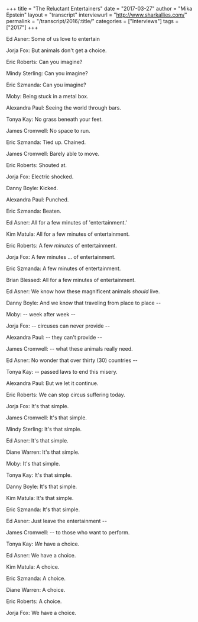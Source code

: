 +++
title = "The Reluctant Entertainers"
date = "2017-03-27"
author = "Mika Epstein"
layout = "transcript"
interviewurl = "http://www.sharkallies.com/"
permalink = "/transcript/2016/:title/"
categories = ["Interviews"]
tags = ["2017"]
+++

Ed Asner: Some of us love to entertain

Jorja Fox: But animals don't get a choice.

Eric Roberts: Can you imagine?

Mindy Sterling: Can you imagine?

Eric Szmanda: Can you imagine?

Moby: Being stuck in a metal box.

Alexandra Paul: Seeing the world through bars.

Tonya Kay: No grass beneath your feet.

James Cromwell: No space to run.

Eric Szmanda: Tied up. Chained.

James Cromwell: Barely able to move.

Eric Roberts: Shouted at.

Jorja Fox: Electric shocked.

Danny Boyle: Kicked.

Alexandra Paul: Punched.

Eric Szmanda: Beaten.

Ed Asner: All for a few minutes of 'entertainment.'

Kim Matula: All for a few minutes of entertainment.

Eric Roberts: A few _minutes_ of entertainment.

Jorja Fox: A few minutes ... of entertainment.

Eric Szmanda: A few minutes of entertainment.

Brian Blessed: All for a few minutes of entertainment.

Ed Asner: We know how these magnificent animals _should_ live.

Danny Boyle: And we know that traveling from place to place --

Moby: -- week after week --

Jorja Fox: -- circuses can never provide --

Alexandra Paul: -- they can't provide --

James Cromwell: -- what these animals really need.

Ed Asner: No wonder that over thirty (30) countries --

Tonya Kay: -- passed laws to end this misery.

Alexandra Paul: But we let it continue.

Eric Roberts: We can stop circus suffering today.

Jorja Fox: It's that simple.

James Cromwell: It's that simple.

Mindy Sterling: It's that simple.

Ed Asner: It's that simple.

Diane Warren: It's that simple.

Moby: It's that simple.

Tonya Kay: It's that simple.

Danny Boyle: It's that simple.

Kim Matula: It's that simple.

Eric Szmanda: It's that simple.

Ed Asner: Just leave the entertainment --

James Cromwell: -- to those who want to perform.

Tonya Kay: _We_ have a choice.

Ed Asner: We have a choice.

Kim Matula: A choice.

Eric Szmanda: A choice.

Diane Warren: A choice.

Eric Roberts: A choice.

Jorja Fox: We have a choice.